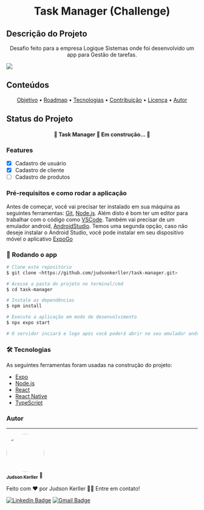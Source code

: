 <h1 align="center">Task Manager (Challenge)</h1>

## Descrição do Projeto

<p align="center">Desafio feito para a empresa Logique Sistemas onde foi desenvolvido um app para Gestão de tarefas.</p>

<img src="https://img.shields.io/badge/app-task--manager-%233ddc84" />

## Conteúdos

<p align="center">
 <a href="#objetivo">Objetivo</a> •
 <a href="#roadmap">Roadmap</a> • 
 <a href="#tecnologias">Tecnologias</a> • 
 <a href="#contribuicao">Contribuição</a> • 
 <a href="#licenc-a">Licença</a> • 
 <a href="#autor">Autor</a>
</p>

## Status do Projeto

<h4 align="center"> 
	🚧  Task Manager 🚀 Em construção...  🚧
</h4>

### Features

- [x] Cadastro de usuário
- [x] Cadastro de cliente
- [ ] Cadastro de produtos

### Pré-requisitos e como rodar a aplicação

Antes de começar, você vai precisar ter instalado em sua máquina as seguintes ferramentas:
[Git](https://git-scm.com), [Node.js](https://nodejs.org/en/).
Além disto é bom ter um editor para trabalhar com o código como [VSCode](https://code.visualstudio.com/). Também vai precisar de um emulador android, [AndroidStudio](https://developer.android.com/studio). Temos uma segunda opção, caso não deseje instalar o Android Studio, você pode instalar em seu dispositivo móvel o aplicativo [ExpoGo](https://expo.dev/client)

### 🎲 Rodando o app

```bash
# Clone este repositório
$ git clone <https://github.com/judsonkerller/task-manager.git>

# Acesse a pasta do projeto no terminal/cmd
$ cd task-manager

# Instale as dependências
$ npm install

# Execute a aplicação em modo de desenvolvimento
$ npx expo start

# O servidor inciará e logo após você poderá abrir no seu emulador android direto pela sua máquina ou escaneiar o QrCode e visualizá-lo pelo seu celular.
```

### 🛠 Tecnologias

As seguintes ferramentas foram usadas na construção do projeto:

- [Expo](https://expo.io/)
- [Node.js](https://nodejs.org/en/)
- [React](https://pt-br.reactjs.org/)
- [React Native](https://reactnative.dev/)
- [TypeScript](https://www.typescriptlang.org/)

### Autor

---

<a id="about" href="https://t.me/judsonkerller">
 <img style="border-radius: 50%;" src="https://avatars.githubusercontent.com/u/44353658?v=4" width="100px;" alt=""/>
 <br />
 <sub><b>Judson Kerller</b></sub></a> <a>🚀</a>

Feito com ❤️ por Judson Kerller 👋🏽 Entre em contato!

[![Linkedin Badge](https://img.shields.io/badge/-Judson-blue?style=flat-square&logo=Linkedin&logoColor=white&link=https://www.linkedin.com/in/judsonkerller/)](https://www.linkedin.com/in/judsonkerller/)
[![Gmail Badge](https://img.shields.io/badge/-judsonkerller@gmail.com-c14438?style=flat-square&logo=Gmail&logoColor=white&link=mailto:judsonkerller@gmail.com)](mailto:judsonkerller@gmail.com)
